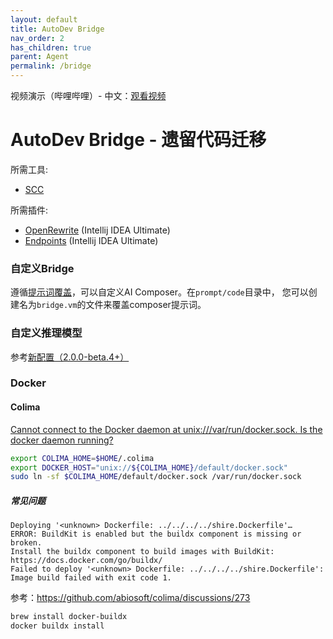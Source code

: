 ```yaml
---
layout: default
title: AutoDev Bridge
nav_order: 2
has_children: true
parent: Agent
permalink: /bridge
---
```


视频演示（哔哩哔哩）- 中文：[观看视频](https://www.bilibili.com/video/BV1RwRNYEE1A/)

# AutoDev Bridge - 遗留代码迁移

所需工具:

- [SCC](https://github.com/boyter/scc)

所需插件:

- [OpenRewrite](https://plugins.jetbrains.com/plugin/23814-openrewrite) (Intellij IDEA Ultimate)
- [Endpoints](https://plugins.jetbrains.com/plugin/16890-endpoints) (Intellij IDEA Ultimate)

### 自定义Bridge

遵循[提示词覆盖](/customize/prompt-override)，可以自定义AI Composer。在`prompt/code`目录中，
您可以创建名为`bridge.vm`的文件来覆盖composer提示词。

### 自定义推理模型

参考[新配置（2.0.0-beta.4+）](/quick-start#new-config-200-beta4)

### Docker 

#### Colima 

[Cannot connect to the Docker daemon at unix:///var/run/docker.sock. Is the docker daemon running?](https://github.com/abiosoft/colima/blob/main/docs/FAQ.md#cannot-connect-to-the-docker-daemon-at-unixvarrundockersock-is-the-docker-daemon-running)

```bash
export COLIMA_HOME=$HOME/.colima
export DOCKER_HOST="unix://${COLIMA_HOME}/default/docker.sock"
sudo ln -sf $COLIMA_HOME/default/docker.sock /var/run/docker.sock
```

##### 常见问题

```
Deploying '<unknown> Dockerfile: ../../../../shire.Dockerfile'…
ERROR: BuildKit is enabled but the buildx component is missing or broken.
Install the buildx component to build images with BuildKit:
https://docs.docker.com/go/buildx/
Failed to deploy '<unknown> Dockerfile: ../../../../shire.Dockerfile': Image build failed with exit code 1.
```

参考：https://github.com/abiosoft/colima/discussions/273

```bash
brew install docker-buildx
docker buildx install
```
